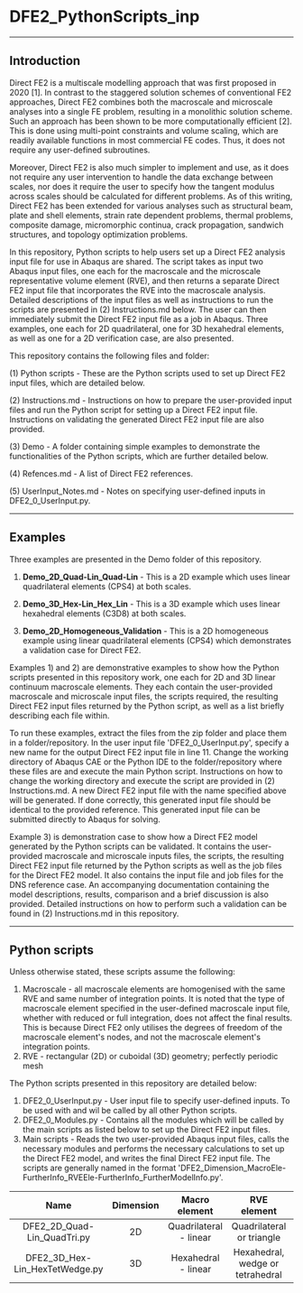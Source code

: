 # DFE2_PythonScripts_inp

-----
Introduction
-----

Direct FE2 is a multiscale modelling approach that was first proposed in 2020 [1]. In contrast to the staggered solution schemes of conventional FE2 approaches, Direct FE2 combines both the macroscale and microscale analyses into a single FE problem, resulting in a monolithic solution scheme. Such an approach has been shown to be more computationally efficient [2]. This is done using multi-point constraints and volume scaling, which are readily available functions in most commercial FE codes. Thus, it does not require any user-defined subroutines. 

Moreover, Direct FE2 is also much simpler to implement and use, as it does not require any user intervention to handle the data exchange between scales, nor does it require the user to specify how the tangent modulus across scales should be calculated for different problems. As of this writing, Direct FE2 has been extended for various analyses such as structural beam, plate and shell elements, strain rate dependent problems, thermal problems, composite damage, micromorphic continua, crack propagation, sandwich structures, and topology optimization problems. 

In this repository, Python scripts to help users set up a Direct FE2 analysis input file for use in Abaqus are shared. The script takes as input two Abaqus input files, one each for the macroscale and the microscale representative volume element (RVE), and then returns a separate Direct FE2 input file that incorporates the RVE into the macroscale analysis. Detailed descriptions of the input files as well as instructions to run the scripts are presented in (2) Instructions.md below. The user can then immediately submit the Direct FE2 input file as a job in Abaqus. Three examples, one each for 2D quadrilateral, one for 3D hexahedral elements, as well as one for a 2D verification case, are also presented.

This repository contains the following files and folder:

(1) Python scripts - These are the Python scripts used to set up Direct FE2 input files, which are detailed below.

(2) Instructions.md - Instructions on how to prepare the user-provided input files and run the Python script for setting up a Direct FE2 input file. Instructions on validating the generated Direct FE2 input file are also provided. 

(3) Demo - A folder containing simple examples to demonstrate the functionalities of the Python scripts, which are further detailed below. 

(4) Refences.md - A list of Direct FE2 references.

(5) UserInput_Notes.md - Notes on specifying user-defined inputs in DFE2_0_UserInput.py. 

-----
Examples
-----
Three examples are presented in the Demo folder of this repository.

1) **Demo_2D_Quad-Lin_Quad-Lin** - This is a 2D example which uses linear quadrilateral elements (CPS4) at both scales. 
   
2) **Demo_3D_Hex-Lin_Hex_Lin** - This is a 3D example which uses linear hexahedral elements (C3D8) at both scales. 

3) **Demo_2D_Homogeneous_Validation** - This is a 2D homogeneous example using linear quadrilateral elements (CPS4) which demonstrates a validation case for Direct FE2. 

Examples 1) and 2) are demonstrative examples to show how the Python scripts presented in this repository work, one each for 2D and 3D linear continuum macroscale elements. They each contain the user-provided macroscale and microscale input files, the scripts required, the resulting Direct FE2 input files returned by the Python script, as well as a list briefly describing each file within. 

To run these examples, extract the files from the zip folder and place them in a folder/repository. In the user input file 'DFE2_0_UserInput.py', specify a new name for the output Direct FE2 input file in line 11. Change the working directory of Abaqus CAE or the Python IDE to the folder/repository where these files are and execute the main Python script. Instructions on how to change the working directory and execute the script are provided in (2) Instructions.md. A new Direct FE2 input file with the name specified above will be generated. If done correctly, this generated input file should be identical to the provided reference. This generated input file can be submitted directly to Abaqus for solving.

Example 3) is demonstration case to show how a Direct FE2 model generated by the Python scripts can be validated. It contains the user-provided macroscale and microscale inputs files, the scripts, the resulting Direct FE2 input file returned by the Python scripts as well as the job files for the Direct FE2 model. It also contains the input file and job files for the DNS reference case. An accompanying documentation containing the model descriptions, results, comparison and a brief discussion is also provided. Detailed instructions on how to perform such a validation can be found in (2) Instructions.md in this repository. 

-----
Python scripts
-----
Unless otherwise stated, these scripts assume the following:  
1) Macroscale - all macroscale elements are homogenised with the same RVE and same number of integration points. It is noted that the type of macroscale element specified in the user-defined macroscale input file, whether with reduced or full integration, does not affect the final results. This is because Direct FE2 only utilises the degrees of freedom of the macroscale element's nodes, and not the macroscale element's integration points.
2) RVE - rectangular (2D) or cuboidal (3D) geometry; perfectly periodic mesh  
  
  
The Python scripts presented in this repository are detailed below:  

1) DFE2_0_UserInput.py - User input file to specify user-defined inputs. To be used with and wil be called by all other Python scripts.  
2) DFE2_0_Modules.py - Contains all the modules which will be called by the main scripts as listed below to set up the Direct FE2 input files.  
3) Main scripts - Reads the two user-provided Abaqus input files, calls the necessary modules and performs the necessary calculations to set up the Direct FE2 model, and writes the final Direct FE2 input file. The scripts are generally named in the format 'DFE2_Dimension_MacroEle-FurtherInfo_RVEEle-FurtherInfo_FurtherModelInfo.py'.

| Name | Dimension | Macro element | RVE element | Additional details |
| :-----: | :-----: | :-----: | :-----: | :-----: |
| DFE2_2D_Quad-Lin_QuadTri.py | 2D | Quadrilateral - linear | Quadrilateral or triangle | - |
| DFE2_3D_Hex-Lin_HexTetWedge.py | 3D | Hexahedral - linear | Hexahedral, wedge or tetrahedral | - |




